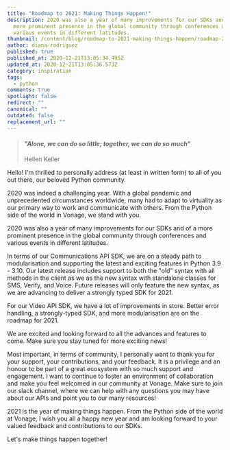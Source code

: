 ```yaml
---
title: "Roadmap to 2021: Making Things Happen!"
description: 2020 was also a year of many improvements for our SDKs and of a
  more prominent presence in the global community through conferences and
  various events in different latitudes.
thumbnail: /content/blog/roadmap-to-2021-making-things-happen/roadmap-2021.png
author: diana-rodriguez
published: true
published_at: 2020-12-21T13:05:34.495Z
updated_at: 2020-12-21T13:05:36.573Z
category: inspiration
tags:
  - python
comments: true
spotlight: false
redirect: ""
canonical: ""
outdated: false
replacement_url: ""
---
```

>#### *"Alone, we can do so little; together, we can do so much"* 
>
>Hellen Keller

Hello! I'm thrilled to personally address (at least in written form) to all of you out there, our beloved Python community. 

2020 was indeed a challenging year. With a global pandemic and unprecedented circumstances worldwide, many had to adapt to virtuality as our primary way to work and communicate with others. From the Python side of the world in Vonage, we stand with you. 

2020 was also a year of many improvements for our SDKs and of a more prominent presence in the global community through conferences and various events in different latitudes.

In terms of our Communications API SDK, we are on a steady path to modularisation and supporting the latest and exciting features in Python 3.9 - 3.10. 
Our latest release includes support to both the "old" syntax with all methods in the client as we as the new syntax with standalone classes for SMS, Verify, and Voice. 
Future releases will only feature the new syntax, as we are advancing to deliver a strongly typed SDK for 2021.

For our Video API SDK, we have a lot of improvements in store. Better error handling, a strongly-typed SDK, and more modularisation are on the roadmap for 2021. 

We are excited and looking forward to all the advances and features to come. Make sure you stay tuned for more exciting news!

Most important, in terms of community, I personally want to thank you for your support, your contributions, and your feedback. It is a privilege and an honour to be part of a great ecosystem with so much support and engagement. I want to continue to foster an environment of collaboration and make you feel welcomed in our community at Vonage. 
Make sure to join our slack channel, where we can help with any questions you may have about our APIs and point you to our many resources!

2021 is the year of making things happen. From the Python side of the world at Vonage, I wish you all a happy new year and am looking forward to your valued feedback and contributions to our SDKs.

Let's make things happen together!